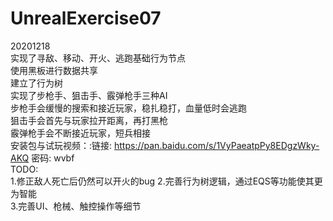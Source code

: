 # UnrealExercise07
20201218  
实现了寻敌、移动、开火、逃跑基础行为节点  
使用黑板进行数据共享  
建立了行为树  
实现了步枪手、狙击手、霰弹枪手三种AI  
步枪手会缓慢的搜索和接近玩家，稳扎稳打，血量低时会逃跑  
狙击手会首先与玩家拉开距离，再打黑枪  
霰弹枪手会不断接近玩家，短兵相接  
安装包与试玩视频：:链接: https://pan.baidu.com/s/1VyPaeatpPy8EDgzWky-AKQ  密码: wvbf  
TODO:  
1.修正敌人死亡后仍然可以开火的bug
2.完善行为树逻辑，通过EQS等功能使其更为智能  
3.完善UI、枪械、触控操作等细节


